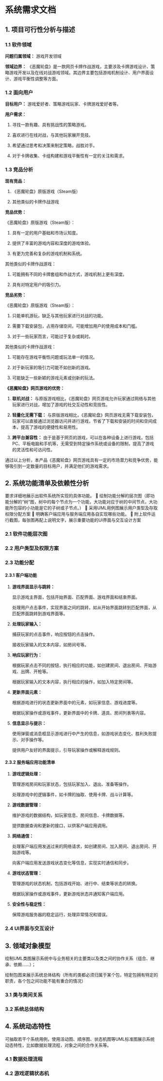 # 系统需求文档

## 1. 项目可行性分析与描述

### 1.1 软件领域

**问题归属领域：** 游戏开发领域

**领域边界：** 《恶魔轮盘》是一款网页卡牌作战游戏，主要涉及卡牌游戏设计、策略游戏开发以及在线对战游戏领域。其边界主要包括游戏机制设计、用户界面设计、游戏平衡性调整等方面。

### 1.2 面向用户

**目标用户：** 游戏爱好者、策略游戏玩家、卡牌游戏爱好者等。

**用户需求：**

1. 寻找一款有趣、具有挑战性的策略游戏。

2. 喜欢进行在线对战，与其他玩家展开竞技。

3. 希望通过思考和决策来制定策略，战胜对手。

4. 对于卡牌收集、卡组构建和游戏平衡性有一定的关注和需求。

### 1.3 竞品分析

**现有竞品：**

1. 《恶魔轮盘》原版游戏（Steam版）

2. 其他类似的卡牌作战游戏

**竞品优势：**

《恶魔轮盘》原版游戏（Steam版）：

1. 具有一定的用户基础和市场认知度。

2. 提供了丰富的游戏内容和深度的游戏体验。

3. 有更为完善和复杂的游戏机制和系统。

其他类似的卡牌作战游戏：

1. 可能拥有不同的卡牌套组和作战方式，游戏机制上更有深度。

2. 具有对特定用户的吸引力。

**竞品劣势：**

《恶魔轮盘》原版游戏（Steam版）：

1. 只能单机游玩，缺乏与其他玩家进行对战的功能。

2. 需要下载安装包，占用存储空间，可能增加用户的使用成本和门槛。

3. 对于一些玩家而言，可能过于复杂或耗时。

其他类似的卡牌作战游戏：

1. 可能存在游戏平衡性问题或玩法单一的情况。

2. 对于新玩家的吸引力可能不如创新的游戏。

3. 可能缺乏一些新颖的游戏元素或创新的玩法。

**《恶魔轮盘》网页游戏的优势：**

1. **联机对战：** 与原版游戏相比，《恶魔轮盘》网页游戏允许玩家通过网络与其他玩家进行对战，增加了游戏的社交互动性和竞技性。

2. **轻量化无需下载：** 与原版游戏相比，《恶魔轮盘》网页游戏无需下载安装包，玩家可以直接通过浏览器访问并进行游戏，节省了下载和安装的时间和空间成本，提高了游戏的便捷性和易用性。

3. **跨平台兼容性：** 由于是基于网页的游戏，可以在各种设备上进行游戏，包括PC、平板电脑和手机等，无需受到特定操作系统或设备的限制，提高了游戏的灵活性和可访问性。

通过以上分析，本产品《恶魔轮盘》网页游戏具有一定的市场潜力和竞争优势，能够吸引到一定数量的目标用户，并满足他们的游戏需求。

## 2. 系统功能清单及依赖性分析

要求详细地展示出软件系统所实现的具体功能。
	绘制功能分解的层次图（即功能分解的“树”图，树中的每个节点为一个功能，大功能对应于树的中间节点，大功能所包容的小功能是它的子树或子节点。）
	采用UML用例图展示用户类型及存取权限分配方案
	明确客户端应用与服务端应用各自实现哪些功能。
	附上软件运行截图，每张图再配上说明文字，展示重要功能的UI界面与交互设计方案

### 2.1 软件功能层次图

### 2.2 用户类型及权限方案

### 2.3 功能分配

#### 2.3.1 客户端功能

1. **游戏界面显示与跳转：**

   显示游戏主界面，包括开始界面、匹配界面、游戏界面和结束界面。

   处理用户点击事件，实现界面之间的跳转，如从开始界面跳转到匹配界面，从匹配界面跳转到游戏界面等。

2. **处理玩家输入：**

   捕获玩家的点击事件，响应按钮的点击操作。

   接收玩家输入的文本内容，如房间号等。

3. **响应玩家行为：**

   根据玩家点击不同的按钮，执行相应的功能，如创建房间、退出房间、开始游戏、出牌、开枪等。

   根据玩家输入的文本内容，执行相应的操作，如加入特定房间等。

4. **更新界面元素：**

   根据游戏进行的状态更新界面中的元素，如玩家信息、游戏进度等。

   根据玩家操作或游戏事件，更新界面中的卡牌、道具、房间列表等内容。

5. **信息显示与提示：**

   使用弹窗或消息框显示游戏进行中产生的信息，如游戏状态变化、胜利失败提示、对手操作等。

   提供用户友好的界面提示，引导玩家操作或解释游戏规则。

#### 2.3.2 服务端应用功能清单

1. **游戏逻辑处理：**

   管理游戏房间和玩家状态，包括玩家加入、退出、准备等操作。

   处理游戏中的逻辑事件，如卡牌的抽取、使用卡牌、战斗计算等。

2. **游戏数据管理：**

   维护游戏的数据结构，如玩家信息、房间信息、卡牌数据等。

   提供数据查询和更新的接口，以供客户端应用调用。

3. **网络通信：**

   处理客户端应用发送过来的网络请求，如创建房间、加入房间、退出房间、开始游戏等。

   向客户端应用发送游戏状态变化等信息，实现实时通信和同步。

4. **游戏状态管理：**

   管理游戏的状态机制，包括游戏开始、进行中、结束等状态的转换。

   根据玩家操作或游戏事件，更新游戏状态并通知客户端应用。

5. **安全性与稳定性：**

   保障游戏服务器的稳定运行，处理异常情况和错误。

### 2.4 UI界面与交互设计

## 3. 领域对象模型

绘制UML类图展示系统中与业务相关的主要类以及类之间的协作关系（组合、继承、依赖……）；

绘制包图来展示系统总体结构（所有的类都必须归属于某个包，特定包拥有特定的职责，各个包之间功能不能有重合的情况）

### 3.1 类与类间关系

### 3.2 系统总体结构

## 4. 系统动态特性

可抽取若干个系统用例，使用活动图、顺序图、状态机图等UML标准图展示系统动态特性，比如数据处理流程，对象之间的合作关系等。

### 4.1 数据处理流程

### 4.2 游戏逻辑状态机


